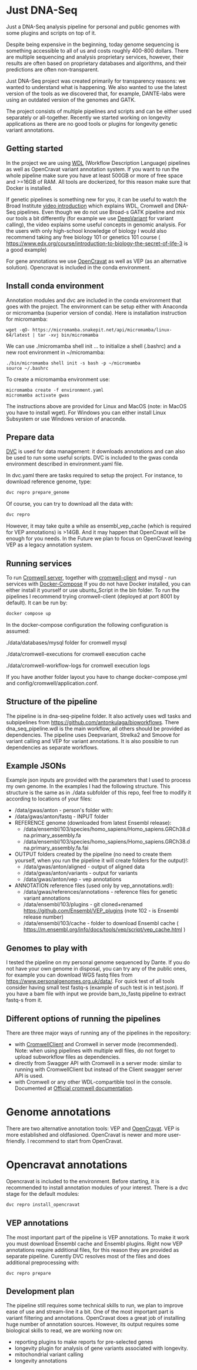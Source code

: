 Just DNA-Seq
==============

Just a DNA-Seq analysis pipeline for personal and public genomes with some plugins and scripts on top of it.

Despite being expensive in the beginning, today genome sequencing is something accessible to all of us and costs roughly 400-800 dollars.
There are multiple sequencing and analysis proprietary services, however, their results are often based on proprietary databases and algorithms, and their predictions are often non-transparent.

Just DNA-Seq project was created primarily for transparency reasons: we wanted to understand what is happening. 
We also wanted to use the latest version of the tools as we discovered that, for example, DANTE-labs were using an outdated version of the genomes and GATK.

The project consists of multiple pipelines and scripts and can be either used separately or all-together.
Recently we started working on longevity applications as there are no good tools or plugins for longevity genetic variant annotations.

Getting started
---------------

In the project we are using [WDL](https://openwdl.org/) (Workflow Description Language) pipelines as well as OpenCravat variant annotation system.
If you want to run the whole pipeline make sure you have at least 500GB or more of free space and >=16GB of RAM. 
All tools are dockerized, for this reason make sure that Docker is installed.

If genetic pipelines is something new for you, it can be useful to watch the Broad Institute [video introduction](https://www.youtube.com/watch?v=aTAQ2eA_iOc&feature=youtu.be&fbclid=IwAR0r2YeeJMEh2XFmat6OIEmbmGWXEvye3UYplvSheYFl7mJ1ijR65G0awLc) which explains WDL, Cromwell and DNA-Seq pipelines.
Even though we do not use Broad-s GATK pipeline and mix our tools a bit differently (for example we use [DeepVariant](https://academic.oup.com/bioinformatics/article/36/24/5582/6064144) for variant calling), the video explains some useful concepts in genomic analysis.
For the users with only high-school knowledge of biology I would also recommend taking any free biology 101 or genetics 101 course ( https://www.edx.org/course/introduction-to-biology-the-secret-of-life-3 is a good example)

For gene annotations we use [OpenCravat](https://opencravat.org/) as well as VEP (as an alternative solution).
Opencravat is included in the conda environment. 


Install conda environment
-------------------------
Annotation modules and dvc are included in the conda environment that goes with the project.
The environment can be setup either with Anaconda or micromamba (superior version of conda).
Here is installation instruction for micromamba:
```
wget -qO- https://micromamba.snakepit.net/api/micromamba/linux-64/latest | tar -xvj bin/micromamba
```
We can use ./micromamba shell init ... to initialize a shell (.bashrc) and a new root environment in ~/micromamba:
```
./bin/micromamba shell init -s bash -p ~/micromamba
source ~/.bashrc
```
To create a micromamba environment use:
```
micromamba create -f environment.yaml
micromamba activate gwas
```

The instructions above are provided for Linux and MacOS (note: in MacOS you have to install wget). 
For Windows you can either install Linux Subsystem or use Windows version of anaconda.

Prepare data
------------

[DVC](https://dvc.org/) is used for data management: it downloads annotations and can also be used to run some useful scripts.
DVC is included to the gwas conda environment described in environment.yaml file.

In dvc.yaml there are tasks required to setup the project. For instance, to download reference genome, type:
```bash
dvc repro prepare_genome
```
Of course, you can try to download all the data with:
```bash
dvc repro
```
However, it may take quite a while as ensembl_vep_cache (which is required for VEP annotations) is >14GB. 
And it may happen that OpenCravat will be enough for you needs.
In the Future we plan to focus on OpenCravat leaving VEP as a legacy annotation system.


Running services
----------------

To run [Cromwell server](https://cromwell.readthedocs.io/en/stable/), together with [cromwell-client](https://github.com/antonkulaga/cromwell-client) and mysql - run services with [Docker-Compose](https://docs.docker.com/compose/install/) 
If you do not have Docker installed, you can either install it yourself or use ubuntu_Script in the bin folder.
To run the pipelines I recommend trying cromwell-client (deployed at port 8001 by default).
It can be run by:
```bash
docker compose up
```

In the docker-compose configuration the following configuration is assumed:
  
./data/databases/mysql folder for cromwell mysql

./data/cromwell-executions for cromwell execution cache

./data/cromwell-workflow-logs for cromwell execution logs

If you have another folder layout you have to change docker-compose.yml and config/cromwell/application.conf.


Structure of the pipeline
-------------------------

The pipeline is in dna-seq-pipeline folder. It also actively uses wdl tasks and subpipelines from https://github.com/antonkulaga/bioworkflows.
There dna_seq_pipeline.wdl is the main workflow, all others should be provided as dependencies.
The pipeline uses Deepvariant, Strelka2 and Smoove for variant calling and VEP for variant annotations.
It is also possible to run dependencies as separate workflows.

Example JSONs
------------
Example json inputs are provided with the parameters that I used to process my own genome.
In the examples I had the following structure.
This structure is the same as in ./data subfolder of this repo, feel free to modify it according to locations of your files:
* /data/gwas/anton - person's folder with:
* /data/gwas/anton/fastq - INPUT folder
* REFERENCE genome (downloaded from latest Ensembl release):
    * /data/ensembl/103/species/homo_sapiens/Homo_sapiens.GRCh38.dna.primary_assembly.fa
    * /data/ensembl/103/species/homo_sapiens/Homo_sapiens.GRCh38.dna.primary_assembly.fa.fai
* OUTPUT folders created by the pipeline (no need to create them yourself, when you run the pipeline it will create folders for the output)!: 
    * /data/gwas/anton/aligned - output of aligned data
    * /data/gwas/anton/variants - output for variants
    * /data/gwas/anton/vep - vep annotations
* ANNOTATION reference files (used only by vep_annotations.wdl):
    * /data/gwas/references/annotations - reference files for genetic variant annotations
    * /data/ensembl/103/plugins - git cloned+renamed https://github.com/Ensembl/VEP_plugins (note 102 - is Ensembl release number)
    * /data/ensembl/103/cache - folder to download Ensembl cache ( https://m.ensembl.org/info/docs/tools/vep/script/vep_cache.html )
        
Genomes to play with
------------------

I tested the pipeline on my personal genome sequenced by Dante. 
If you do not have your own genome in disposal, you can try any of the public ones, for example you can download WGS fastq files from https://www.personalgenomes.org.uk/data/.
For quick test of all tools consider having small test fastq-s (example of such test is in test.json).
If you have a bam file with input we provide bam_to_fastq pipeline to extract fastq-s from it.


Different options of running the pipelines
-----------------

There are three major ways of running any of the pipelines in the repository:
* with [CromwellClient](https://github.com/antonkulaga/cromwell-client) and Cromwell in server mode (recommended). Note: when using pipelines with multiple wdl files, do not forget to upload subworkflow files as dependencies.
* directly from Swagger API with Cromwell in a server mode: similar to running with CromwellClient but instead of the Client swagger server API is used.
* with Cromwell or any other WDL-compartible tool in the console. Documented at [Official cromwell documentation](https://cromwell.readthedocs.io/en/stable/tutorials/FiveMinuteIntro/#step-3-running-the-workflow).

Genome annotations
==================

There are two alternative annotation tools: VEP and [OpenCravat](https://opencravat.org/). VEP is more established and oldfasioned. OpenCravat is newer and more user-friendly. I recommend to start from OpenCravat.

Opencravat annotations
======================

Opencravat is included to the environment.
Before starting, it is recommended to install annotation modules of your interest.
There is a dvc stage for the default modules:
```bash
dvc repro install_opencravat
```

VEP annotations
---------------

The most important part of the pipeline is VEP annotations.
To make it work you must download Ensembl cache and Ensembl plugins.
Right now VEP annotations require additional files, for this reason they are provided as separate pipeline.
Curently DVC resolves most of the files and does additional preprocessing with:
```
dvc repro prepare
```

Development plan
----------------

The pipeline still requires some technical skills to run, we plan to improve ease of use and stream-line it a bit.
One of the most important part is variant filtering and annotations. 
OpenCravat does a great job of installing huge number of annotation sources. 
However, its output requires some biological skills to read, we are working now on:
* reporting plugins to make reports for pre-selected genes
* longevity plugin for analysis of gene variants associated with longevity.
* mitochondrial variant calling
* longevity annotations
